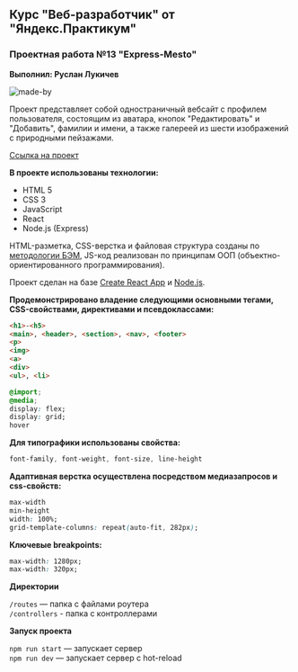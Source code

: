 ## Курс "Веб-разработчик" от "Яндекс.Практикум"
### Проектная работа №13 "Express-Mesto"
__Выполнил: Руслан Лукичев__

![made-by](https://img.shields.io/badge/made%20by-ruslan0003-blue)

Проект представляет собой одностраничный вебсайт c профилем пользователя, состоящим из аватара, кнопок "Редактировать" и "Добавить", фамилии и имени, а также галереей из шести изображений с природными пейзажами.

[Ссылка на проект](https://ruslan0003.github.io/express-mesto/)

__В проекте использованы технологии:__
* HTML 5
* CSS 3
* JavaScript
* React
* Node.js (Express)

HTML-разметка, CSS-верстка и файловая структура созданы по [методологии БЭМ](https://ru.bem.info/methodology/ "Подробнее о методологии БЭМ"), JS-код реализован по принципам ООП (объектно-ориентированного программирования). 

Проект сделан на базе [Create React App](https://github.com/facebook/create-react-app) и [Node.js](https://nodejs.org/en/).

__Продемонстрировано владение следующими основными тегами, CSS-свойствами, директивами и псевдоклассами:__

```html
<h1>-<h5>
<main>, <header>, <section>, <nav>, <footer>
<p>
<img>
<a>
<div>
<ul>, <li>
```

```css
@import;
@media;
display: flex;
display: grid;
hover
```

__Для типографики использованы свойства:__
```css
font-family, font-weight, font-size, line-height
```

__Адаптивная верстка осуществлена посредством медиазапросов и css-свойств:__
```css
max-width
min-height
width: 100%;
grid-template-columns: repeat(auto-fit, 282px);
```

__Ключевые breakpoints:__
```css
max-width: 1280px;
max-width: 320px;
```

__Директории__

`/routes` — папка с файлами роутера  
`/controllers` - папка с контроллерами

__Запуск проекта__

`npm run start` — запускает сервер   
`npm run dev` — запускает сервер с hot-reload
